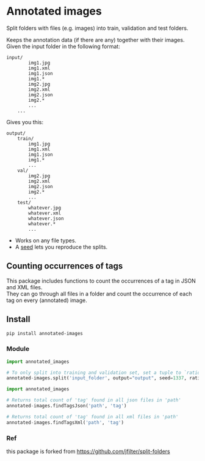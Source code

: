 # Annotated images

Split folders with files (e.g. images) into train, validation and test folders. 

Keeps the annotation data (if there are any) together with their images.  
Given the input folder in the following format:

```
input/
        img1.jpg
        img1.xml
        img1.json
        img1.*
        img2.jpg
        img2.xml
        img2.json
        img2.*
        ...
    ...
```

Gives you this:

```
output/
    train/
        img1.jpg
        img1.xml
        img1.json
        img1.*
        ...
    val/
        img2.jpg
        img2.xml
        img2.json
        img2.*
        ...
    test/
        whatever.jpg
        whatever.xml
        whatever.json
        whatever.*
        ...
```
-   Works on any file types.
-   A [seed](https://docs.python.org/3/library/random.html#random.seed) lets you reproduce the splits.

## Counting occurrences of tags
This package includes functions to count the occurrences of a tag in JSON and XML files.  
They can go through all files in a folder and count the occurrence of each tag on every (annotated) image.

## Install

```bash
pip install annotated-images
```

### Module

```python
import annotated_images

# To only split into training and validation set, set a tuple to `ratio`, i.e, `(.8, .2)`.
annotated-images.split('input_folder', output="output", seed=1337, ratio=(.8, .1, .1))
```

```python
import annotated_images

# Returns total count of 'tag' found in all json files in 'path'
annotated-images.findTagsJson('path', 'tag')

# Returns total count of 'tag' found in all xml files in 'path'
annotated-images.findTagsXml('path', 'tag')
```

### Ref
this package is forked from https://github.com/jfilter/split-folders
